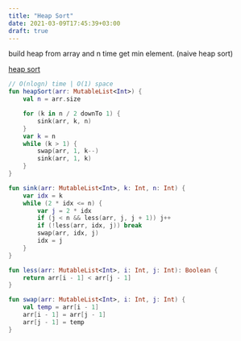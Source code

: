 ```yaml
---
title: "Heap Sort"
date: 2021-03-09T17:45:39+03:00
draft: true
---
```


build heap from array and n time get min element. (naive heap sort)

[heap sort](https://github.com/solairerove/algs4-leprosorium/blob/master/src/main/kotlin/com/github/solairerove/algs4/leprosorium/sorting/HeapSort.kt)

```kotlin
// O(nlogn) time | O(1) space
fun heapSort(arr: MutableList<Int>) {
    val n = arr.size

    for (k in n / 2 downTo 1) {
        sink(arr, k, n)
    }
    var k = n
    while (k > 1) {
        swap(arr, 1, k--)
        sink(arr, 1, k)
    }
}

fun sink(arr: MutableList<Int>, k: Int, n: Int) {
    var idx = k
    while (2 * idx <= n) {
        var j = 2 * idx
        if (j < n && less(arr, j, j + 1)) j++
        if (!less(arr, idx, j)) break
        swap(arr, idx, j)
        idx = j
    }
}

fun less(arr: MutableList<Int>, i: Int, j: Int): Boolean {
    return arr[i - 1] < arr[j - 1]
}

fun swap(arr: MutableList<Int>, i: Int, j: Int) {
    val temp = arr[i - 1]
    arr[i - 1] = arr[j - 1]
    arr[j - 1] = temp
}
```
